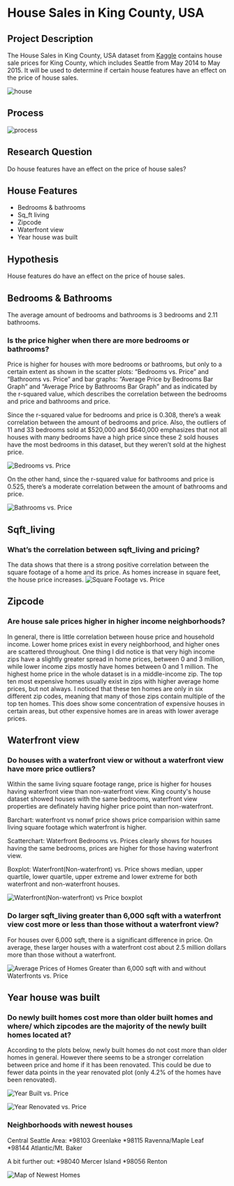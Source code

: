 # House Sales in King County, USA

## Project Description
The House Sales in King County, USA dataset from [Kaggle](https://www.kaggle.com/datasets/harlfoxem/housesalesprediction) contains house sale prices for King County, which includes Seattle from May 2014 to May 2015. It will be used to determine if certain house features have an effect on the price of house sales.
 
![house](images/house.png)

## Process

![process](images/process.png)


## Research Question
Do house features have an effect on the price of house sales?


## House Features
*	Bedrooms & bathrooms
*	Sq_ft living
*	Zipcode
*	Waterfront view
*	Year house was built


## Hypothesis
House features do have an effect on the price of house sales.


## Bedrooms & Bathrooms

The average amount of bedrooms and bathrooms is 3 bedrooms and 2.11 bathrooms.

### Is the price higher when there are more bedrooms or bathrooms?

Price is higher for houses with more bedrooms or bathrooms, but only to a certain extent as shown in the scatter plots: “Bedrooms vs. Price” and “Bathrooms vs. Price” and bar graphs: “Average Price by Bedrooms Bar Graph” and “Average Price by Bathrooms Bar Graph” and as indicated by the r-squared value, which describes the correlation between the bedrooms and price and bathrooms and price. 

Since the r-squared value for bedrooms and price is 0.308, there’s a weak correlation between the amount of bedrooms and price. Also, the outliers of 11 and 33 bedrooms sold at $520,000 and $640,000 emphasizes that not all houses with many bedrooms have a high price since these 2 sold houses have the most bedrooms in this dataset, but they weren’t sold at the highest price. 

![Bedrooms vs. Price](output_data/Bedrooms%20vs.%20Price.png)

On the other hand, since the r-squared value for bathrooms and price is 0.525, there’s a moderate correlation between the amount of bathrooms and price.

![Bathrooms vs. Price](output_data/Bathrooms%20vs.%20Price.png)


## Sqft_living

### What’s the correlation between sqft_living and pricing? 

The data shows that there is a strong positive correlation between the square footage of a home and its price. As homes increase in square feet, the house price increases. 
![Square Footage vs. Price](output_data/Square%20Footage%20vs.%20Price.png)


## Zipcode

### Are house sale prices higher in higher income neighborhoods?
In general, there is little correlation between house price and household income. Lower home prices exist in every neighborhood, and higher ones are scattered throughout. One thing I did notice is that very high income zips have a slightly greater spread in home prices, between 0 and 3 million, while lower income zips mostly have homes between 0 and 1 million. The highest home price in the whole dataset is in a middle-income zip. The top ten most expensive homes usually exist in zips with higher average home prices, but not always. I noticed that these ten homes are only in six different zip codes, meaning that many of those zips contain multiple of the top ten homes. This does show some concentration of expensive houses in certain areas, but other expensive homes are in areas with lower average prices.

## Waterfront view

### Do houses with a waterfront view or without a waterfront view have more price outliers?
Within the same living square footage range, price is higher for houses having waterfront view than non-waterfront view. King county's house dataset showed houses with the same bedrooms, waterfront view properties are definately having higher price point than non-waterfront. 

Barchart: waterfront vs nonwf price shows price comparision within same living square footage which waterfront is higher.

Scatterchart: Waterfront Bedrooms vs. Prices clearly shows for houses having the same bedrooms, prices are higher for those having waterfront view.

Boxplot: Waterfront(Non-waterfront) vs. Price shows median, upper quartile, lower quartile, upper extreme and lower extreme for both waterfront and non-waterfront houses.

![ Waterfront(Non-waterfront) vs  Price boxplot](https://user-images.githubusercontent.com/100645924/164571054-b790abab-b7f1-405a-9878-e80b6b42defa.png)


### Do larger sqft_living greater than 6,000 sqft with a waterfront view cost more or less than those without a waterfront view?

For houses over 6,000 sqft, there is a significant difference in price. On average, these larger houses with a waterfront cost about 2.5 million dollars more than those without a waterfront. 

![Average Prices of Homes Greater than 6,000 sqft with and without Waterfronts vs. Price](output_data/Average%20Prices%20of%20Homes%20Greater%20than%206,000%20sqft%20with%20and%20without%20Waterfronts.png)

## Year house was built

### Do newly built homes cost more than older built homes and where/ which zipcodes are the majority of the newly built homes located at?

According to the plots below, newly built homes do not cost more than older homes in general. However there seems to be a stronger correlation between price and home if it has been renovated. This could be due to fewer data points in the year renovated plot (only 4.2% of the homes have been renovated).

![Year Built vs. Price](output_data/yearbuiltvsprice.png)

![Year Renovated vs. Price](output_data/yearrenovatedvsprice.png)

### Neighborhoods with newest houses

Central Seattle Area:
*98103 Greenlake
*98115 Ravenna/Maple Leaf
*98144 Atlantic/Mt. Baker

A bit further out:
*98040 Mercer Island
*98056 Renton

![Map of Newest Homes](output_data/topsixnewhouses.png)

